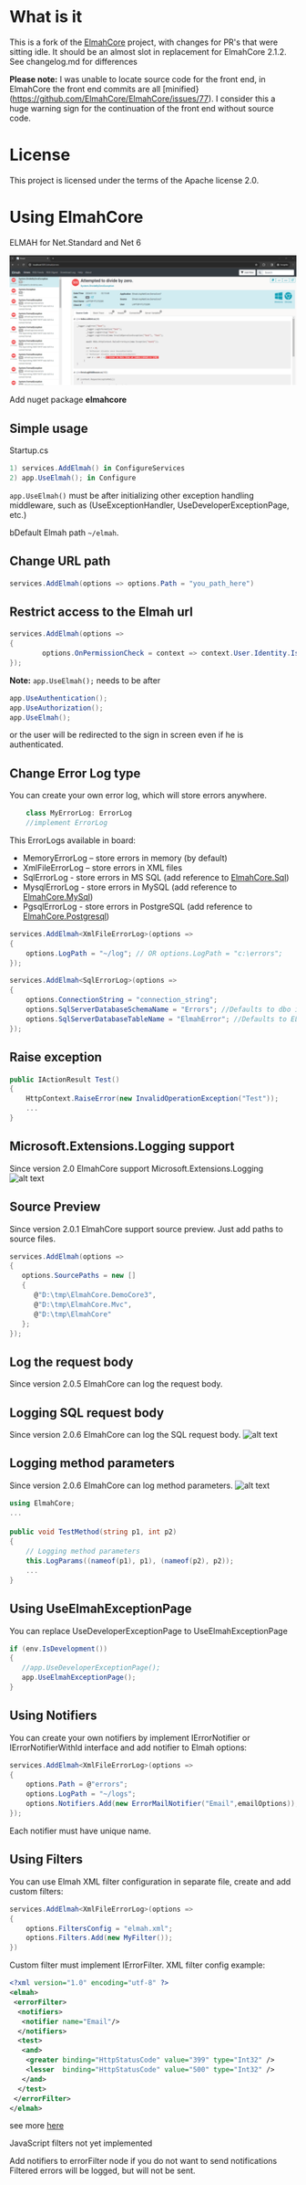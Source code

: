# What is it

This is a fork of the [ElmahCore](https://github.com/ElmahCore/ElmahCore) project, with changes for PR's that were sitting idle.
It should be an almost slot in replacement for ElmahCore 2.1.2.
See changelog.md for differences

**Please note:** I was unable to locate source code for the front end, in ElmahCore the front end commits are all [minified}(https://github.com/ElmahCore/ElmahCore/issues/77). I consider this a huge warning sign for the continuation of the front end without source code.

# License

This project is licensed under the terms of the Apache license 2.0.

# Using ElmahCore

ELMAH for Net.Standard and Net 6

![alt text](https://github.com/ElmahCore/ElmahCore/raw/master/images/elmah-new-ui.png)

Add nuget package **elmahcore**

## Simple usage

Startup.cs

```csharp
1) services.AddElmah() in ConfigureServices
2) app.UseElmah(); in Configure
```

`app.UseElmah()` must be after initializing other exception handling middleware, such as (UseExceptionHandler, UseDeveloperExceptionPage, etc.)

bDefault Elmah path `~/elmah`.

## Change URL path

```csharp
services.AddElmah(options => options.Path = "you_path_here")
```

## Restrict access to the Elmah url

```csharp
services.AddElmah(options =>
{
        options.OnPermissionCheck = context => context.User.Identity.IsAuthenticated;
});
```

**Note:** `app.UseElmah();` needs to be after

```csharp
app.UseAuthentication();
app.UseAuthorization();
app.UseElmah();
```

or the user will be redirected to the sign in screen even if he is authenticated.

## Change Error Log type

You can create your own error log, which will store errors anywhere.

```csharp
    class MyErrorLog: ErrorLog
    //implement ErrorLog
```

This ErrorLogs available in board:

- MemoryErrorLog – store errors in memory (by default)
- XmlFileErrorLog – store errors in XML files
- SqlErrorLog - store errors in MS SQL (add reference to [ElmahCore.Sql](https://www.nuget.org/packages/ElmahCore.Sql))
- MysqlErrorLog - store errors in MySQL (add reference to [ElmahCore.MySql](https://www.nuget.org/packages/ElmahCore.MySql))
- PgsqlErrorLog - store errors in PostgreSQL (add reference to [ElmahCore.Postgresql](https://www.nuget.org/packages/ElmahCore.Postgresql))

```csharp
services.AddElmah<XmlFileErrorLog>(options =>
{
    options.LogPath = "~/log"; // OR options.LogPath = "с:\errors";
});
```

```csharp
services.AddElmah<SqlErrorLog>(options =>
{
    options.ConnectionString = "connection_string";
    options.SqlServerDatabaseSchemaName = "Errors"; //Defaults to dbo if not set
    options.SqlServerDatabaseTableName = "ElmahError"; //Defaults to ELMAH_Error if not set
});
```

## Raise exception

```csharp
public IActionResult Test()
{
    HttpContext.RaiseError(new InvalidOperationException("Test"));
    ...
}
```

## Microsoft.Extensions.Logging support

Since version 2.0 ElmahCore support Microsoft.Extensions.Logging
![alt text](https://github.com/ElmahCore/ElmahCore/raw/master/images/elmah-log.png)

## Source Preview

Since version 2.0.1 ElmahCore support source preview.
Just add paths to source files.

```csharp
services.AddElmah(options =>
{
   options.SourcePaths = new []
   {
      @"D:\tmp\ElmahCore.DemoCore3",
      @"D:\tmp\ElmahCore.Mvc",
      @"D:\tmp\ElmahCore"
   };
});
```

## Log the request body

Since version 2.0.5 ElmahCore can log the request body.

## Logging SQL request body

Since version 2.0.6 ElmahCore can log the SQL request body.
![alt text](https://github.com/ElmahCore/ElmahCore/raw/master/images/elmah-4.png)

## Logging method parameters

Since version 2.0.6 ElmahCore can log method parameters.
![alt text](https://github.com/ElmahCore/ElmahCore/raw/master/images/elmah-5.png)

```csharp
using ElmahCore;
...

public void TestMethod(string p1, int p2)
{
    // Logging method parameters
    this.LogParams((nameof(p1), p1), (nameof(p2), p2));
    ...
}

```

## Using UseElmahExceptionPage

You can replace UseDeveloperExceptionPage to UseElmahExceptionPage

```csharp
if (env.IsDevelopment())
{
   //app.UseDeveloperExceptionPage();
   app.UseElmahExceptionPage();
}
```

## Using Notifiers

You can create your own notifiers by implement IErrorNotifier or IErrorNotifierWithId interface and add notifier to Elmah options:

```csharp
services.AddElmah<XmlFileErrorLog>(options =>
{
    options.Path = @"errors";
    options.LogPath = "~/logs";
    options.Notifiers.Add(new ErrorMailNotifier("Email",emailOptions));
});
```

Each notifier must have unique name.

## Using Filters

You can use Elmah XML filter configuration in separate file, create and add custom filters:

```csharp
services.AddElmah<XmlFileErrorLog>(options =>
{
    options.FiltersConfig = "elmah.xml";
    options.Filters.Add(new MyFilter());
})
```

Custom filter must implement IErrorFilter.
XML filter config example:

```xml
<?xml version="1.0" encoding="utf-8" ?>
<elmah>
 <errorFilter>
  <notifiers>
   <notifier name="Email"/>
  </notifiers>
  <test>
   <and>
    <greater binding="HttpStatusCode" value="399" type="Int32" />
    <lesser  binding="HttpStatusCode" value="500" type="Int32" />
   </and>
  </test>
 </errorFilter>
</elmah>
```

see more [here](https://elmah.github.io/a/error-filtering/examples/)

JavaScript filters not yet implemented

Add notifiers to errorFilter node if you do not want to send notifications
Filtered errors will be logged, but will not be sent.
